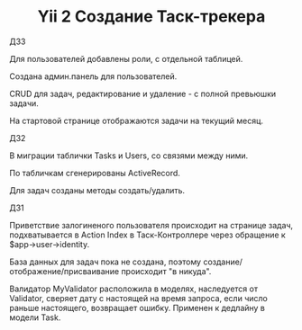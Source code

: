 <h1 align="center">Yii 2 Создание Таск-трекера</h1>

ДЗ3

Для пользователей добавлены роли, с отдельной таблицей.

Создана админ.панель для пользователей.

CRUD для задач, редактирование и удаление - с полной превьюшки задачи.

На стартовой странице отображаются задачи на текущий месяц.

ДЗ2

В миграции таблички Tasks и Users, со связями между ними.

По табличкам сгенерированы ActiveRecord.

Для задач созданы методы создать/удалить.

ДЗ1

Приветствие залогиненого пользователя происходит на странице задач, подхватывается в Action Index в Таск-Контроллере через обращение к $app->user->identity.

База данных для задач пока не создана, поэтому создание/отображение/присваивание происходит "в никуда".

Валидатор MyValidator расположила в моделях, наследуется от Validator, сверяет дату с настоящей на время запроса, если число раньше настоящего, возвращает ошибку.
Применен к дедлайну в модели Task.